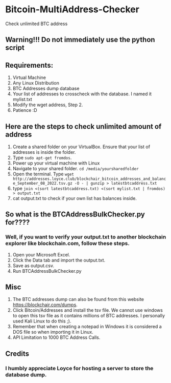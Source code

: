 # Bitcoin-MultiAddress-Checker
 Check unlimited BTC address 

## Warning!!! Do not immediately use the python script

## Requirements:
1) Virtual Machine
2) Any Linux Distribution
3) BTC Addresses dump database
4) Your list of addresses to crosscheck with the database. I named it mylist.txt
5) Modify the wget address, Step 2. 
6) Patience :D

## Here are the steps to check unlimited amount of address

1) Create a shared folder on your VirtualBox. Ensure that your list of addresses is inside the folder.
2) Type `sudo apt-get fromdos`.
3) Power up your virtual machine with Linux
4) Navigate to your shared folder. `cd /media/yoursharedfolder` 
5) Open the terminal. Type `wget http://addresses.loyce.club/blockchair_bitcoin_addresses_and_balance_September_08_2022.tsv.gz -O - | gunzip > latestbtcaddress.txt`
6) type `join <(sort latestbtcaddress.txt) <(sort mylist.txt | fromdos) > output.txt`
7) cat output.txt to check if your own list has balances inside. 

## So what is the BTCAddressBulkChecker.py for????
### Well, if you want to verify your output.txt to another blockchain explorer like blockchain.com, follow these steps.
1) Open your Microsoft Excel. 
2) Click the Data tab and import the output.txt. 
3) Save as output.csv.
4) Run BTCAddressBulkChecker.py

## Misc
1) The BTC addresses dump can also be found from this website https://blockchair.com/dumps. 
2) Click Bitcoin/Addresses and install the tsv file. We cannot use windows to open this tsv file as it contains millions of BTC addresses. I personally used Kali Linux to do this ;).
3) Remember that when creating a notepad in Windows it is considered a DOS file so when importing it in Linux.
4) API Limitation to 1000 BTC Address Calls.

## Credits
### I humbly appreciate Loyce for hosting a server to store the database dump. 
